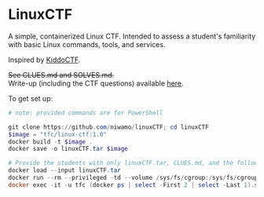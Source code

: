# LinuxCTF

A simple, containerized Linux CTF. Intended to assess a student's familiarity with basic Linux
commands, tools, and services.

Inspired by [KiddoCTF](https://github.com/IPvFletch/KiddoCTF).

~~See CLUES.md and SOLVES.md.~~<br/>
Write-up (including the CTF questions) available [here](https://nicholas-morris.com/articles/linuxCTF).

To get set up:

```powershell
# note: provided commands are for PowerShell

git clone https://github.com/niwamo/linuxCTF; cd linuxCTF
$image = "tfc/linux-ctf:1.0"
docker build -t $image .
docker save -o linuxCTF.tar $image

# Provide the students with only linuxCTF.tar, CLUES.md, and the following commands:
docker load --input linuxCTF.tar
docker run --rm --privileged -td --volume /sys/fs/cgroup:/sys/fs/cgroup:ro tfc/linux-ctf:1.0
docker exec -it -u tfc (docker ps | select -First 2 | select -Last 1).split(' ')[0] /bin/bash
```
